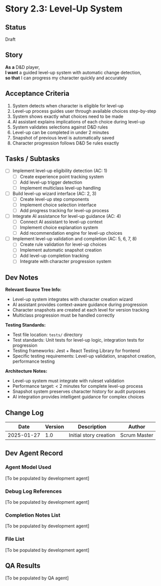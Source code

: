# Story 2.3: Level-Up System

## Status
Draft

## Story
**As a** D&D player,  
**I want** a guided level-up system with automatic change detection,  
**so that** I can progress my character quickly and accurately

## Acceptance Criteria
1. System detects when character is eligible for level-up
2. Level-up process guides user through available choices step-by-step
3. System shows exactly what choices need to be made
4. AI assistant explains implications of each choice during level-up
5. System validates selections against D&D rules
6. Level-up can be completed in under 2 minutes
7. Snapshot of previous level is automatically saved
8. Character progression follows D&D 5e rules exactly

## Tasks / Subtasks
- [ ] Implement level-up eligibility detection (AC: 1)
  - [ ] Create experience point tracking system
  - [ ] Add level-up trigger detection
  - [ ] Implement multiclass level-up handling
- [ ] Build level-up wizard interface (AC: 2, 3)
  - [ ] Create level-up step components
  - [ ] Implement choice selection interface
  - [ ] Add progress tracking for level-up process
- [ ] Integrate AI assistance for level-up guidance (AC: 4)
  - [ ] Connect AI assistant to level-up context
  - [ ] Implement choice explanation system
  - [ ] Add recommendation engine for level-up choices
- [ ] Implement level-up validation and completion (AC: 5, 6, 7, 8)
  - [ ] Create rule validation for level-up choices
  - [ ] Implement automatic snapshot creation
  - [ ] Add level-up completion tracking
  - [ ] Integrate with character progression system

## Dev Notes
**Relevant Source Tree Info:**
- Level-up system integrates with character creation wizard
- AI assistant provides context-aware guidance during progression
- Character snapshots are created at each level for version tracking
- Multiclass progression must be handled correctly

**Testing Standards:**
- Test file location: `tests/` directory
- Test standards: Unit tests for level-up logic, integration tests for progression
- Testing frameworks: Jest + React Testing Library for frontend
- Specific testing requirements: Level-up validation, snapshot creation, performance testing

**Architecture Notes:**
- Level-up system must integrate with ruleset validation
- Performance target: < 2 minutes for complete level-up process
- Snapshot system preserves character history for audit purposes
- AI integration provides intelligent guidance for complex choices

## Change Log
| Date | Version | Description | Author |
|------|---------|-------------|---------|
| 2025-01-27 | 1.0 | Initial story creation | Scrum Master |

## Dev Agent Record

### Agent Model Used
[To be populated by development agent]

### Debug Log References
[To be populated by development agent]

### Completion Notes List
[To be populated by development agent]

### File List
[To be populated by development agent]

## QA Results
[To be populated by QA agent]

